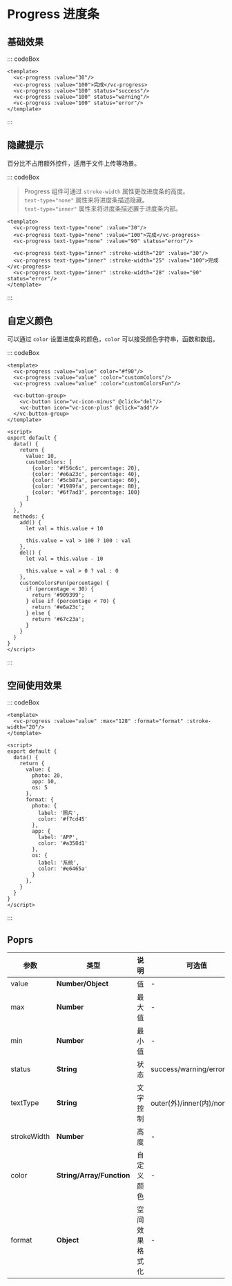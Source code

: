 
# Progress 进度条

## 基础效果

::: codeBox
```vue
<template>
  <vc-progress :value="30"/>
  <vc-progress :value="100">完成</vc-progress>
  <vc-progress :value="100" status="success"/>
  <vc-progress :value="100" status="warning"/>
  <vc-progress :value="100" status="error"/>
</template>
```
:::

## 隐藏提示

百分比不占用额外控件，适用于文件上传等场景。

::: codeBox

> Progress 组件可通过 `stroke-width` 属性更改进度条的高度。  
> `text-type="none"` 属性来将进度条描述隐藏。  
> `text-type="inner"` 属性来将进度条描述置于进度条内部。  

```vue
<template>
  <vc-progress text-type="none" :value="30"/>
  <vc-progress text-type="none" :value="100">完成</vc-progress>
  <vc-progress text-type="none" :value="90" status="error"/>
 
  <vc-progress text-type="inner" :stroke-width="20" :value="30"/>
  <vc-progress text-type="inner" :stroke-width="25" :value="100">完成</vc-progress>
  <vc-progress text-type="inner" :stroke-width="28" :value="90" status="error"/>
</template>
```
:::

## 自定义颜色

可以通过 `color` 设置进度条的颜色，`color` 可以接受颜色字符串，函数和数组。 

::: codeBox
```vue
<template>
  <vc-progress :value="value" color="#f90"/>
  <vc-progress :value="value" :color="customColors"/>
  <vc-progress :value="value" :color="customColorsFun"/>
 
  <vc-button-group>
    <vc-button icon="vc-icon-minus" @click="del"/>
    <vc-button icon="vc-icon-plus" @click="add"/>
  </vc-button-group>
</template>

<script>
export default {
  data() {
    return {
      value: 10,
      customColors: [
        {color: '#f56c6c', percentage: 20},
        {color: '#e6a23c', percentage: 40},
        {color: '#5cb87a', percentage: 60},
        {color: '#1989fa', percentage: 80},
        {color: '#6f7ad3', percentage: 100}
      ]
    }
  },
  methods: {
    add() {
      let val = this.value + 10

      this.value = val > 100 ? 100 : val
    },
    del() {
      let val = this.value - 10

      this.value = val > 0 ? val : 0
    },
    customColorsFun(percentage) {
      if (percentage < 30) {
        return '#909399';
      } else if (percentage < 70) {
        return '#e6a23c';
      } else {
        return '#67c23a';
      }
    }
  }
}
</script>
```
:::

## 空间使用效果

::: codeBox
```vue
<template>
  <vc-progress :value="value" :max="128" :format="format" :stroke-width="20"/>
</template>

<script>
export default {
  data() {
    return {
      value: {
        photo: 20,
        app: 10,
        os: 5
      },
      format: {
        photo: {
          label: '照片',
          color: '#f7cd45'
        },
        app: {
          label: 'APP',
          color: '#a358d1'
        },
        os: {
          label: '系统',
          color: '#e6465a'
        } 
      },
    }
  }
}
</script>
```
:::


## Poprs

| 参数 | 类型 | 说明 | 可选值 | 默认值 |
|---|---|---|---|---|
| value | **Number/Object** | 值 | - | 0 |
| max | **Number** | 最大值 | - | 100 |
| min | **Number** | 最小值 | - | 0 |
| status | **String** | 状态 | success/warning/error| default |
| textType | **String** | 文字控制 | outer(外)/inner(内)/none(无) | outer |
| strokeWidth | **Number** | 高度 | - | 6 |
| color | **String/Array/Function** | 自定义颜色 | - | - |
| format | **Object** | 空间效果格式化 | - | null |
